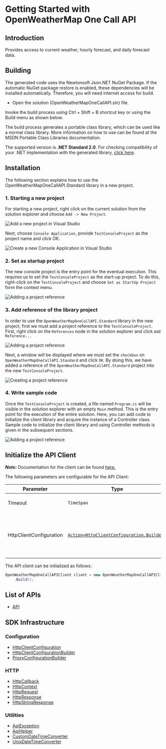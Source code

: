 
# Getting Started with OpenWeatherMap One Call API

## Introduction

Provides access to current weather, hourly forecast, and daily forecast data.

## Building

The generated code uses the Newtonsoft Json.NET NuGet Package. If the automatic NuGet package restore is enabled, these dependencies will be installed automatically. Therefore, you will need internet access for build.

* Open the solution (OpenWeatherMapOneCallAPI.sln) file.

Invoke the build process using Ctrl + Shift + B shortcut key or using the Build menu as shown below.

The build process generates a portable class library, which can be used like a normal class library. More information on how to use can be found at the MSDN Portable Class Libraries documentation.

The supported version is **.NET Standard 2.0**. For checking compatibility of your .NET implementation with the generated library, [click here](https://dotnet.microsoft.com/en-us/platform/dotnet-standard#versions).

## Installation

The following section explains how to use the OpenWeatherMapOneCallAPI.Standard library in a new project.

### 1. Starting a new project

For starting a new project, right click on the current solution from the solution explorer and choose `Add -> New Project`.

![Add a new project in Visual Studio](https://apidocs.io/illustration/cs?workspaceFolder=OpenWeatherMap%20One%20Call%20API-CSharp&workspaceName=OpenWeatherMapOneCallAPI&projectName=OpenWeatherMapOneCallAPI.Standard&rootNamespace=OpenWeatherMapOneCallAPI.Standard&step=addProject)

Next, choose `Console Application`, provide `TestConsoleProject` as the project name and click OK.

![Create a new Console Application in Visual Studio](https://apidocs.io/illustration/cs?workspaceFolder=OpenWeatherMap%20One%20Call%20API-CSharp&workspaceName=OpenWeatherMapOneCallAPI&projectName=OpenWeatherMapOneCallAPI.Standard&rootNamespace=OpenWeatherMapOneCallAPI.Standard&step=createProject)

### 2. Set as startup project

The new console project is the entry point for the eventual execution. This requires us to set the `TestConsoleProject` as the start-up project. To do this, right-click on the `TestConsoleProject` and choose `Set as StartUp Project` form the context menu.

![Adding a project reference](https://apidocs.io/illustration/cs?workspaceFolder=OpenWeatherMap%20One%20Call%20API-CSharp&workspaceName=OpenWeatherMapOneCallAPI&projectName=OpenWeatherMapOneCallAPI.Standard&rootNamespace=OpenWeatherMapOneCallAPI.Standard&step=setStartup)

### 3. Add reference of the library project

In order to use the `OpenWeatherMapOneCallAPI.Standard` library in the new project, first we must add a project reference to the `TestConsoleProject`. First, right click on the `References` node in the solution explorer and click `Add Reference...`

![Adding a project reference](https://apidocs.io/illustration/cs?workspaceFolder=OpenWeatherMap%20One%20Call%20API-CSharp&workspaceName=OpenWeatherMapOneCallAPI&projectName=OpenWeatherMapOneCallAPI.Standard&rootNamespace=OpenWeatherMapOneCallAPI.Standard&step=addReference)

Next, a window will be displayed where we must set the `checkbox` on `OpenWeatherMapOneCallAPI.Standard` and click `OK`. By doing this, we have added a reference of the `OpenWeatherMapOneCallAPI.Standard` project into the new `TestConsoleProject`.

![Creating a project reference](https://apidocs.io/illustration/cs?workspaceFolder=OpenWeatherMap%20One%20Call%20API-CSharp&workspaceName=OpenWeatherMapOneCallAPI&projectName=OpenWeatherMapOneCallAPI.Standard&rootNamespace=OpenWeatherMapOneCallAPI.Standard&step=createReference)

### 4. Write sample code

Once the `TestConsoleProject` is created, a file named `Program.cs` will be visible in the solution explorer with an empty `Main` method. This is the entry point for the execution of the entire solution. Here, you can add code to initialize the client library and acquire the instance of a Controller class. Sample code to initialize the client library and using Controller methods is given in the subsequent sections.

![Adding a project reference](https://apidocs.io/illustration/cs?workspaceFolder=OpenWeatherMap%20One%20Call%20API-CSharp&workspaceName=OpenWeatherMapOneCallAPI&projectName=OpenWeatherMapOneCallAPI.Standard&rootNamespace=OpenWeatherMapOneCallAPI.Standard&step=addCode)

## Initialize the API Client

**_Note:_** Documentation for the client can be found [here.](https://www.github.com/ayesha-dar7/design-testing-dotnet-sdk/tree/11.02.00/doc/client.md)

The following parameters are configurable for the API Client:

| Parameter | Type | Description |
|  --- | --- | --- |
| Timeout | `TimeSpan` | Http client timeout.<br>*Default*: `TimeSpan.FromSeconds(100)` |
| HttpClientConfiguration | [`Action<HttpClientConfiguration.Builder>`](https://www.github.com/ayesha-dar7/design-testing-dotnet-sdk/tree/11.02.00/doc/http-client-configuration-builder.md) | Action delegate that configures the HTTP client by using the HttpClientConfiguration.Builder for customizing API call settings.<br>*Default*: `new HttpClient()` |

The API client can be initialized as follows:

```csharp
OpenWeatherMapOneCallAPIClient client = new OpenWeatherMapOneCallAPIClient.Builder()
    .Build();
```

## List of APIs

* [API](https://www.github.com/ayesha-dar7/design-testing-dotnet-sdk/tree/11.02.00/doc/controllers/api.md)

## SDK Infrastructure

### Configuration

* [HttpClientConfiguration](https://www.github.com/ayesha-dar7/design-testing-dotnet-sdk/tree/11.02.00/doc/http-client-configuration.md)
* [HttpClientConfigurationBuilder](https://www.github.com/ayesha-dar7/design-testing-dotnet-sdk/tree/11.02.00/doc/http-client-configuration-builder.md)
* [ProxyConfigurationBuilder](https://www.github.com/ayesha-dar7/design-testing-dotnet-sdk/tree/11.02.00/doc/proxy-configuration-builder.md)

### HTTP

* [HttpCallback](https://www.github.com/ayesha-dar7/design-testing-dotnet-sdk/tree/11.02.00/doc/http-callback.md)
* [HttpContext](https://www.github.com/ayesha-dar7/design-testing-dotnet-sdk/tree/11.02.00/doc/http-context.md)
* [HttpRequest](https://www.github.com/ayesha-dar7/design-testing-dotnet-sdk/tree/11.02.00/doc/http-request.md)
* [HttpResponse](https://www.github.com/ayesha-dar7/design-testing-dotnet-sdk/tree/11.02.00/doc/http-response.md)
* [HttpStringResponse](https://www.github.com/ayesha-dar7/design-testing-dotnet-sdk/tree/11.02.00/doc/http-string-response.md)

### Utilities

* [ApiException](https://www.github.com/ayesha-dar7/design-testing-dotnet-sdk/tree/11.02.00/doc/api-exception.md)
* [ApiHelper](https://www.github.com/ayesha-dar7/design-testing-dotnet-sdk/tree/11.02.00/doc/api-helper.md)
* [CustomDateTimeConverter](https://www.github.com/ayesha-dar7/design-testing-dotnet-sdk/tree/11.02.00/doc/custom-date-time-converter.md)
* [UnixDateTimeConverter](https://www.github.com/ayesha-dar7/design-testing-dotnet-sdk/tree/11.02.00/doc/unix-date-time-converter.md)

